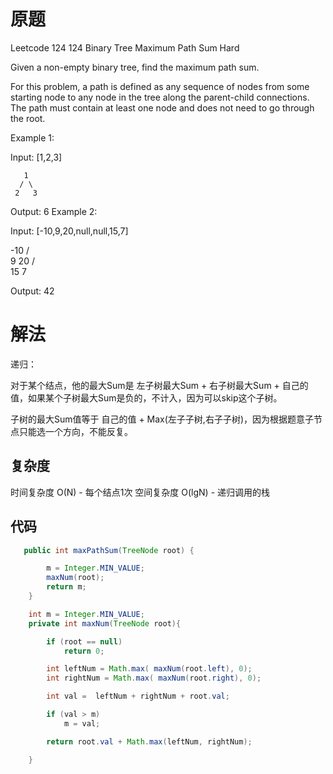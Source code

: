 # 原题

Leetcode 124
124 Binary Tree Maximum Path Sum
Hard


Given a non-empty binary tree, find the maximum path sum.

For this problem, a path is defined as any sequence of nodes from some starting node to any node in the tree along the parent-child connections. The path must contain at least one node and does not need to go through the root.

Example 1:

Input: [1,2,3]

       1
      / \
     2   3

Output: 6
Example 2:

Input: [-10,9,20,null,null,15,7]

   -10
   / \
  9  20
    /  \
   15   7

Output: 42
# 解法

递归：

对于某个结点，他的最大Sum是 左子树最大Sum + 右子树最大Sum + 自己的值，如果某个子树最大Sum是负的，不计入，因为可以skip这个子树。

子树的最大Sum值等于 自己的值 + Max(左子子树,右子子树)，因为根据题意子节点只能选一个方向，不能反复。


## 复杂度
时间复杂度 O(N) - 每个结点1次
空间复杂度 O(lgN) - 递归调用的栈


## 代码
```Java
   public int maxPathSum(TreeNode root) {

        m = Integer.MIN_VALUE;
        maxNum(root);
        return m;
    }

    int m = Integer.MIN_VALUE;
    private int maxNum(TreeNode root){

        if (root == null)
            return 0;

        int leftNum = Math.max( maxNum(root.left), 0);
        int rightNum = Math.max( maxNum(root.right), 0);

        int val =  leftNum + rightNum + root.val;

        if (val > m)
            m = val;

        return root.val + Math.max(leftNum, rightNum);

    }
```
